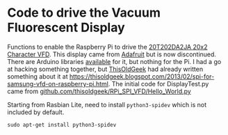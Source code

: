 Code to drive the Vacuum Fluorescent Display
============================================

Functions to enable the Raspberry Pi to drive the [20T202DA2JA 20x2 Character VFD](https://www.adafruit.com/product/347). This display came from [Adafruit](https://www.adafruit.com/product/347) but is now discontinued. There are Arduino libraries [available](https://github.com/adafruit/SPI_VFD) for it, but nothing for the Pi. I had a go at hacking something together, but [ThisOldGeek](https://thisoldgeek.blogspot.com/) had already written something about it at https://thisoldgeek.blogspot.com/2013/02/spi-for-samsung-vfd-on-raspberry-pi.html. The initial code for DisplayTest.py came from [github.com/thisoldgeek/RPi_SPI_VFD/Hello_World.py](https://github.com/thisoldgeek/RPi_SPI_VFD/blob/master/Hello_World.py)

Starting from Rasbian Lite, need to install ```python3-spidev``` which is not included by default.
```
sudo apt-get install python3-spidev
```

